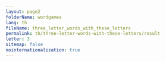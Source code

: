 ```yaml
---
layout: page2
folderName: wordgames
lang: th
fileName: three_letter_words_with_these_letters
permalink: th/three-letter-words-with-these-letters/result
letter: 3
sitemap: false
nointernationalization: true   
---
```

